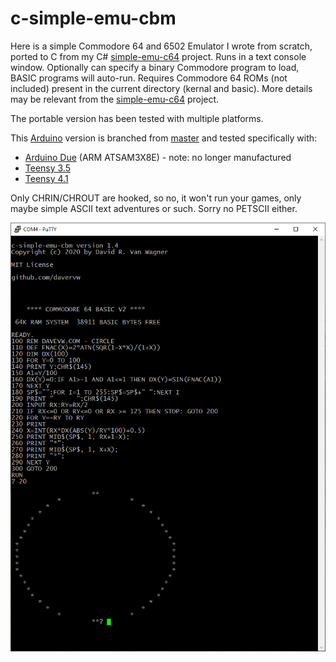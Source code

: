 # c-simple-emu-cbm #

Here is a simple Commodore 64 and 6502 Emulator I wrote from scratch, ported to C from my C# [simple-emu-c64](https://github.com/davervw/simple-emu-c64) project.  Runs in a text console window.  Optionally can specify a binary Commodore program to load, BASIC programs will auto-run.   Requires Commodore 64 ROMs (not included) present in the current directory (kernal and basic).   More details may be relevant from the [simple-emu-c64](https://github.com/davervw/simple-emu-c64) project.

The portable version has been tested with multiple platforms.

This [Arduino](https://github.com/davervw/c-simple-emu6502-cbm/tree/arduino) version is branched from [master](https://github.com/davervw/c-simple-emu6502-cbm/tree/master) and tested specifically with:

* [Arduino Due](https://store.arduino.cc/usa/due) (ARM ATSAM3X8E) - note: no longer manufactured
* [Teensy 3.5](https://www.pjrc.com/store/teensy35.html)
* [Teensy 4.1](https://www.pjrc.com/store/teensy41.html)

Only CHRIN/CHROUT are hooked, so no, it won't run your games, only maybe simple ASCII text adventures or such.  Sorry no PETSCII either.

![circle.bas](https://github.com/davervw/c-simple-emu6502-cbm/raw/arduino/circle.png)
